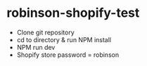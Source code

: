 # robinson-shopify-test

- Clone git repository
- cd to directory & run NPM install
- NPM run dev
- Shopify store password = robinson

